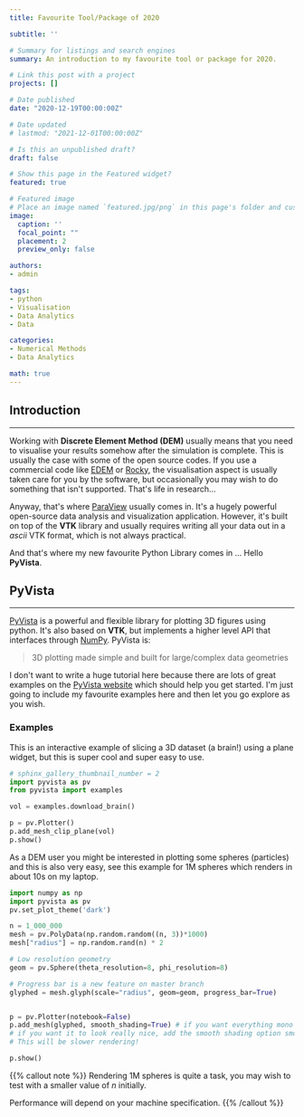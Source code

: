 ```yaml
---
title: Favourite Tool/Package of 2020

subtitle: ''

# Summary for listings and search engines
summary: An introduction to my favourite tool or package for 2020.

# Link this post with a project
projects: []

# Date published
date: "2020-12-19T00:00:00Z"

# Date updated
# lastmod: "2021-12-01T00:00:00Z"

# Is this an unpublished draft?
draft: false

# Show this page in the Featured widget?
featured: true

# Featured image
# Place an image named `featured.jpg/png` in this page's folder and customize its options here.
image:
  caption: ''
  focal_point: ""
  placement: 2
  preview_only: false

authors:
- admin

tags:
- python
- Visualisation
- Data Analytics
- Data

categories:
- Numerical Methods
- Data Analytics

math: true
---
```



## Introduction
---

Working with **Discrete Element Method (DEM)** usually means that you need to visualise your results somehow after the simulation is complete. This is usually the case with some of the open source codes. If you use a commercial code like [EDEM](https://www.altair.com/edem/) or [Rocky](https://rocky.esss.co/), the visualisation aspect is usually taken care for you by the software, but occasionally you may wish to do something that isn't supported. That's life in research...

Anyway, that's where [ParaView](https://www.paraview.org/) usually comes in. It's a hugely powerful open-source data analysis and visualization application. However, it's built on top of the **VTK** library and usually requires writing all your data out in a *ascii* VTK format, which is not always practical.

And that's where my new favourite Python Library comes in ... Hello **PyVista**.


## PyVista
---

[PyVista](https://docs.pyvista.org/) is a powerful and flexible library for plotting 3D figures using python. It's also based on **VTK**, but implements a higher level API that interfaces through [NumPy](https://numpy.org/). PyVista is:
> 3D plotting made simple and built for large/complex data geometries

I don't want to write a huge tutorial here because there are lots of great examples on the [PyVista website](https://docs.pyvista.org/examples/index.html) which should help you get started. I'm just going to include my favourite examples here and then let you go explore as you wish.

### Examples

This is an interactive example of slicing a 3D dataset (a brain!) using a plane widget, but this is super cool and super easy to use.

```python
# sphinx_gallery_thumbnail_number = 2
import pyvista as pv
from pyvista import examples

vol = examples.download_brain()

p = pv.Plotter()
p.add_mesh_clip_plane(vol)
p.show()

```

As a DEM user you might be interested in plotting some spheres (particles) and this is also very easy, see this example for 1M spheres which renders in about 10s on my laptop.

```python
import numpy as np
import pyvista as pv
pv.set_plot_theme('dark')

n = 1_000_000
mesh = pv.PolyData(np.random.random((n, 3))*1000)
mesh["radius"] = np.random.rand(n) * 2

# Low resolution geometry
geom = pv.Sphere(theta_resolution=8, phi_resolution=8)

# Progress bar is a new feature on master branch
glyphed = mesh.glyph(scale="radius", geom=geom, progress_bar=True)


p = pv.Plotter(notebook=False)
p.add_mesh(glyphed, smooth_shading=True) # if you want everything mono coloured then add the following argument: color='yellow'
# if you want it to look really nice, add the smooth shading option smooth_shading=True. 
# This will be slower rendering!

p.show()

```

{{% callout note %}}
Rendering 1M spheres is quite a task, you may wish to test with a smaller value of *n* initially. 

Performance will depend on your machine specification.
{{% /callout %}}